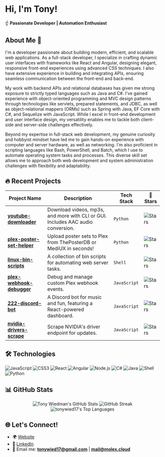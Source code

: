 # Hi, I'm Tony!

☝️ **Passionate Developer | Automation Enthusiast**

## About Me 🫴  

I'm a developer passionate about building modern, efficient, and scalable web applications. As a full-stack developer, I specialize in crafting dynamic user interfaces with frameworks like React and Angular, designing elegant, responsive front-end experiences using advanced CSS techniques. I also have extensive experience in building and integrating APIs, ensuring seamless communication between the front-end and back-end.  

My work with backend APIs and relational databases has given me strong exposure to strictly typed languages such as Java and C#. I've gained experience with object-oriented programming and MVC design patterns through technologies like servlets, prepared statements, and JDBC, as well as object-relational mappers (ORMs) such as Spring with Java, EF Core with C#, and Sequelize with JavaScript. While I excel in front-end development and user interface design, my versatility enables me to tackle both client-side and server-side challenges effectively.  

Beyond my expertise in full-stack web development, my genuine curiosity and hobbyist mindset have led me to gain hands-on experience with computer and server hardware, as well as networking. I'm also proficient in scripting languages like Bash, PowerShell, and Batch, which I use to automate operating system tasks and processes. This diverse skill set allows me to approach both web development and system administration challenges with flexibility and adaptability.  

 
## 🔥 Recent Projects  

| Project Name                  | Description                                                                                   | Tech Stack           | 🌟 Stars |
|-------------------------------|-----------------------------------------------------------------------------------------------|----------------------|----------|
| **[youtube-downloader](https://github.com/tonywied17/youtube-downloader)** | Download videos, mp3s, and more with CLI or GUI. Includes AAC audio conversion.         | `Python`             | ![Stars](https://img.shields.io/github/stars/tonywied17/youtube-downloader?style=social) |
| **[plex-poster-set-helper](https://github.com/tonywied17/plex-poster-set-helper)** | Upload poster sets to Plex from ThePosterDB or MediUX in seconds!                      | `Python`             | ![Stars](https://img.shields.io/github/stars/tonywied17/plex-poster-set-helper?style=social) |
| **[linux-bin-scripts](https://github.com/tonywied17/linux-bin-scripts)** | A collection of bin scripts for automating web server tasks.                           | `Shell`              | ![Stars](https://img.shields.io/github/stars/tonywied17/linux-bin-scripts?style=social) |
| **[plex-webhook-debugger](https://github.com/tonywied17/plex-webhook-debugger)** | Debug and manage custom Plex webhook events.                                           | `JavaScript`         | ![Stars](https://img.shields.io/github/stars/tonywied17/plex-webhook-debugger?style=social) |
| **[222-discord-bot](https://github.com/tonywied17/222-discord-bot)** | A Discord bot for music and fun, featuring a React-powered dashboard.                  | `JavaScript`         | ![Stars](https://img.shields.io/github/stars/tonywied17/222-discord-bot?style=social) |
| **[nvidia-drivers-scrape](https://github.com/tonywied17/nvidia-drivers-scrape)** | Scrape NVIDIA's driver endpoint for updates.                                           | `JavaScript`         | ![Stars](https://img.shields.io/github/stars/tonywied17/nvidia-drivers-scrape?style=social) |

## 🛠️ Technologies
 
![JavaScript](https://img.shields.io/badge/-JavaScript-F7DF1E?logo=javascript&logoColor=black&style=for-the-badge)
![CSS3](https://img.shields.io/badge/-CSS3-1572B6?logo=css3&logoColor=white&style=for-the-badge)
![React](https://img.shields.io/badge/-React-61DAFB?logo=react&logoColor=black&style=for-the-badge)
![Angular](https://img.shields.io/badge/-Angular-DD0031?logo=angular&logoColor=white&style=for-the-badge)
![Node.js](https://img.shields.io/badge/-Node.js-339933?logo=node.js&logoColor=white&style=for-the-badge)
![C#](https://img.shields.io/badge/-C%23-800080?logo=csharp&logoColor=white&style=for-the-badge)
![Java](https://img.shields.io/badge/-Java-007396?logo=java&logoColor=white&style=for-the-badge)
![Shell](https://img.shields.io/badge/-Shell-4EAA25?logo=gnu-bash&logoColor=white&style=for-the-badge)
![Python](https://img.shields.io/badge/-Python-3776AB?logo=python&logoColor=white&style=for-the-badge)

## 📊 GitHub Stats  

<p align="center">
  <img src="https://github-readme-stats.vercel.app/api?username=tonywied17&show_icons=true&hide_rank=true&theme=yeblu&hide_border=true&count_private=true" alt="Tony Wiedman's GitHub Stats" />
  <img src="https://github-readme-streak-stats.herokuapp.com/?user=tonywied17&theme=yeblu&hide_border=true&count_private=true" alt="GitHub Streak" />

<img src="https://github-readme-stats.vercel.app/api/top-langs/?username=tonywied17&theme=yeblu&show_icons=true&hide_border=true&layout=compact&count_private=true" alt="tonywied17's Top Languages" />

</p>

## 🌐 Let's Connect!  

- 🌍 [Website](https://molexworks.com)
- 💼 [LinkedIn](https://www.linkedin.com/in/tony-wiedman-1ba44a187/)
- 📧 Email me: **tonywied17@gmail.com** | **mail@molex.cloud**
